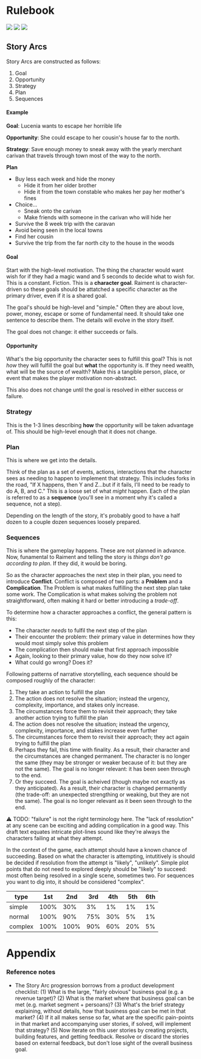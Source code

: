 # Rulebook

![](https://img.shields.io/badge/status-placeholder-930)
![](https://img.shields.io/badge/version-v0.1.0-930)
[![](https://img.shields.io/badge/feedback-welcome!-1a1)](https://github.com/raiment-studios/monorepo/discussions)

## Story Arcs

Story Arcs are constructed as follows:

1. Goal
2. Opportunity
3. Strategy
4. Plan
5. Sequences

#### Example

**Goal**: Lucenia wants to escape her horrible life

**Opportunity**: She could escape to her cousin's house far to the north.

**Strategy**: Save enough money to sneak away with the yearly merchant carivan that travels through town most of the way to the north.

**Plan**

* Buy less each week and hide the money
    * Hide it from her older brother
    * Hide it from the town constable who makes her pay her mother's fines
* Choice...
    * Sneak onto the carivan
    * Make friends with someone in the carivan who will hide her
* Survive the 8 week trip with the caravan
* Avoid being seen in the local towns
* Find her cousin
* Survive the trip from the far north city to the house in the woods



#### Goal

Start with the high-level motivation. The thing the character would want wish for if they had a magic wand and 5 seconds to decide what to wish for. This is a constant. Fiction. This is a **character goal**. Raiment is character-driven so these goals should be attatched a specific character as the primary driver, even if it is a shared goal.

The goal's should be high-level and "simple." Often they are about love, power, money, escape or some of fundamental need. It should take one sentence to describe them. The details will evolve in the story itself.

The goal does not change: it either succeeds or fails.

#### Opportunity

What's the big opportunity the character sees to fulfill this goal? This is not _how_ they will fulfill the goal but **what** the opportunity is. If they need wealth, what will be the source of wealth? Make this a tangible person, place, or event that makes the player motivation non-abstract.

This also does not change until the goal is resolved in either success or failure.

### Strategy

This is the 1-3 lines describing **how** the opportunity will be taken advantage of. This should be high-level enough that it does not change.

### Plan

This is where we get into the details.

Think of the plan as a set of events, actions, interactions that the character sees as needing to happen to implement that strategy. This includes forks in the road, "If X happens, then Y and Z...but if it fails, I'll need to be ready to do A, B, and C." This is a loose set of what _might_ happen. Each of the plan is referred to as a **sequence** (you'll see in a moment why it's called a sequence, not a step).

Depending on the length of the story, it's probably good to have a half dozen to a couple dozen sequences loosely prepared.

### Sequences

This is where the gameplay happens. These are not planned in advance. Now, funamental to Raiment and telling the story is _things don't go according to plan_. If they did, it would be boring.

So as the character approaches the next step in their plan, you need to introduce **Conflict**. Conflict is composed of two parts: a **Problem** and a **Complication**. The Problem is what makes fulfilling the next step plan take some work. The Complication is what makes solving the problem not straightforward, often making it hard or better introducing a _trade-off_.

To determine how a character approaches a conflict, the general pattern is this:

-   The character _needs_ to fulfil the next step of the plan
-   Their encounter the problem: their primary value in determines how they would most simply solve this problem
-   The complication then should make that first approach impossible
-   Again, looking to their primary value, how do they now solve it?
-   What could go wrong? Does it?

Following patterns of narrative storytelling, each sequence should be composed roughly of the character:

1. They take an action to fuifill the plan
2. The action does not resolve the situation; instead the urgency, complexity, importance, and stakes only increase.
3. The circumstances force them to revisit their approach; they take another action trying to fulfill the plan
4. The action does not resolve the situation; instead the urgency, complexity, importance, and stakes increase even further
5. The circumstances force them to revisit their approach; they act again trying to fulfill the plan
6. Perhaps they fail, this time with finality. As a result, their character and the circumstances are changed permanent. The character is no longer the same (they may be stronger or weaker because of it: but they are not the same). The goal is no longer relevant: it has been seen through to the end.
7. Or they succeed. The goal is acheived (though maybe not exactly as they anticipated). As a result, their character is changed permanently (the trade-off: an unexpected strengthing or weaking, but they are not the same). The goal is no longer relevant as it been seen through to the end.

⚠️ TODO: "failure" is not the right terminology here. The "lack of resolution" at any scene can be exciting and adding complication in a good way. This draft text equates intricate plot-lines sound like they're always the characters failing at what they attempt.

In the context of the game, each attempt should have a known chance of succeeding. Based on what the character is attempting, intutitively is should be decided if resolution from the attempt is "likely", "unlikely". Simple plot points that do not need to explored deeply should be "likely" to succeed: most often being resolved in a single scene, sometimes two. For sequences you want to dig into, it should be considered "complex".

| type    | 1st  | 2nd  | 3rd | 4th | 5th | 6th |
| ------- | ---- | ---- | --- | --- | --- | --- |
| simple  | 100% | 30%  | 3%  | 1%  | 1%  | 1%  |
| normal  | 100% | 90%  | 75% | 30% | 5%  | 1%  |
| complex | 100% | 100% | 90% | 60% | 20% | 5%  |

# Appendix

### Reference notes

-   The Story Arc progression borrows from a product development checklist: (1) What is the large, "fairly obvious" business goal (e.g. a revenue target)? (2) What is the market where that business goal can be met (e.g. market segment + persoans)? (3) What's the brief strategy explaining, without details, how that business goal can be met in that market? (4) If it all makes sense so far, what are the specific pain-points in that market and accompanying user stories, if solved, will implement that strategy? (5) Now iterate on this user stories by creating projects, building features, and getting feedback. Resolve or discard the stories based on external feedback, but don't lose sight of the overall business goal.
